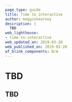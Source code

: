 ```yaml
---
page_type: guide
title: Time to interactive
author: megginkearney
description: |
  TBD
web_lighthouse:
- time-to-interactive
web_updated_on: 2019-03-20
web_published_on: 2019-03-20
wf_blink_components: N/A
---
```


# TBD

## TBD
